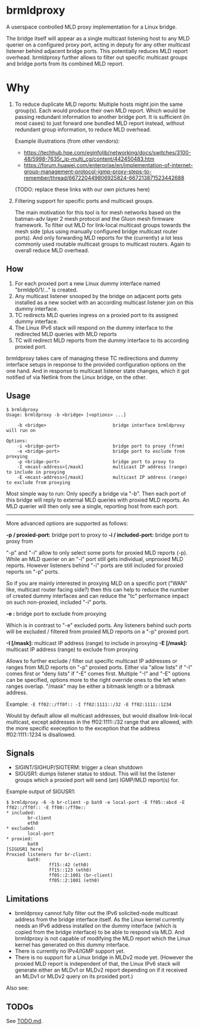 # brmldproxy

A userspace controlled MLD proxy implementation for a Linux bridge.

The bridge itself will appear as a single multicast listening host
to any MLD querier on a configured proxy port, acting in deputy
for any other multicast listener behind adjacent bridge ports.
This potentially reduces MLD report overhead.
brmldproxy further allows to filter out specific multicast groups
and bridge ports from its combined MLD report.

# Why

1) To reduce duplicate MLD reports: Multiple hosts might join
   the same group(s). Each would produce their own MLD report.
   Which would be passing redundant information to another
   bridge port. It is sufficient (in most cases) to just
   forward one bundled MLD report instead, without redundant
   group information, to reduce MLD overhead.

   Example illustrations (from other vendors):
   * https://techhub.hpe.com/eginfolib/networking/docs/switches/3100-48/5998-7635r_ip-multi_cg/content/442450483.htm
   * https://forum.huawei.com/enterprise/en/implementation-of-internet-group-management-protocol-igmp-proxy-steps-to-remember/thread/667220449806925824-667213871523442688

   (TODO: replace these links with our own pictures here)

2) Filtering support for specific ports and multicast groups.

   The main motivation for this tool is for mesh networks
   based on the batman-adv layer 2 mesh protocol and the Gluon
   mesh firmware framework. To filter out MLD for link-local
   multicast groups towards the mesh side (plus using manually
   configured bridge multicast router ports). And only
   forwarding MLD reports for the (currently) a lot less
   commonly used routable multicast groups to multicast routers.
   Again to overall reduce MLD overhead.

## How

1. For each proxied port a new Linux dummy interface named "brmldp0/1/..." is created.
2. Any multicast listener snooped by the bridge on adjacent ports
   gets installed as a new socket with an according multicast listener join
   on this dummy interface.
4. TC redirects MLD queries ingress on a proxied port to its assigned dummy interface.
5. The Linux IPv6 stack will respond on the dummy interface to the redirected MLD queries with MLD reports
6. TC will redirect MLD reports from the dummy interface to its according proxied port.

brmldproxy takes care of managing these TC redirections and dummy interface setups
in response to the provided configuration options on the one hand. And in
response to multicast listener state changes, which it got notified of via
Netlink from the Linux bridge, on the other.

## Usage

```
$ brmldproxy
Usage: brmldproxy -b <bridge> [<options> ...]

    -b <bridge>                         bridge interface brmldproxy will run on

Options:
    -i <bridge-port>                    bridge port to proxy (from)
    -e <bridge-port>                    bridge port to exclude from proxying
    -p <bridge-port>                    bridge port to proxy to
    -I <mcast-address>[/mask]           multicast IP address (range) to include in proxying
    -E <mcast-address>[/mask]           multicast IP address (range) to exclude from proxying
```

Most simple way to run: Only specify a bridge via "-b". Then each
port of this bridge will reply to external MLD queries with proxied
MLD reports. An MLD querier will then only see a single, reporting
host from each port.

---

More advanced options are supported as follows:

**-p / proxied-port:** bridge port to proxy to
**-i / included-port:** bridge port to proxy from

"-p" and "-i" allow to only select some ports for proxied MLD reports
(-p). While an MLD querier on an "-i" port still gets individual,
unproxied MLD reports. However listeners behind "-i" ports
are still included for proxied reports on "-p" ports.

So if you are mainly interested in proxying MLD on a specific port
("WAN" like, multicast router facing side?) then this can help to reduce
the number of created dummy interfaces and can reduce the "tc"
performance impact on such non-proxied, included "-i" ports.

**-e <bridge-port>:**  bridge port to exclude from proxying

Which is in contrast to "-e" excluded ports. Any listeners behind
such ports will be excluded / filtered from proxied MLD reports on
a "-p" proxied port.

**-I <mcast-address>[/mask]:** multicast IP address (range) to include in proxying
**-E <mcast-address>[/mask]:** multicast IP address (range) to exclude from proxying

Allows to further exclude / filter out specific multicast IP addresses
or ranges from MLD reports on "-p" proxied ports. Either via
"allow lists" if "-I" comes first or "deny lists" if "-E" comes first.
Multiple "-I" and "-E" options can be specified, options more to the
right override ones to the left when ranges overlap.
"/mask" may be either a bitmask length or a bitmask address.

Example: `-E ff02::/ff0f:: -I ff02:1111::/32 -E ff02:1111::1234`

Would by default allow all multicast addresses, but would
disallow link-local multicast, except addresses
in the ff02:1111::/32 range that are allowed, with the
more specific exeception to the exception that the address
ff02:1111::1234 is disallowed.

## Signals

* SIGINT/SIGHUP/SIGTERM: trigger a clean shutdown
* SIGUSR1: dumps listener status to stdout.
  This will list the listener groups which a proxied port will
  send (an) IGMP/MLD report(s) for.

Example output of SIGUSR1:

```
$ brmldproxy -6 -b br-client -p bat0 -e local-port -E ff05::abcd -E ff02::/ff0f:: -E ff00::/ff0e::
* included:
        br-client
        eth0
* excluded:
        local-port
* proxied:
        bat0
[SIGUSR1 here]
Proxied listeners for br-client:
        bat0:
                ff15::42 (eth0)
                ff15::123 (eth0)
                ff05::2:1001 (br-client)
                ff05::2:1001 (eth0)
```

## Limitations

* brmldproxy cannot fully filter out the IPv6 solicited-node multicast
  address from the bridge interface itself. As the Linux kernel
  currently needs an IPv6 address installed on the dummy interface
  (which is copied from the bridge interface) to be able to respond via MLD.
  And brmldproxy is not capable of modifying the MLD report which the
  Linux kernel has generated on this dummy interface.
* There is currently no IPv4/IGMP support yet.
* There is no support for a Linux bridge in MLDv2 mode yet.
  (However the proxied MLD report is independent of that, the
   Linux IPv6 stack will generate either an MLDv1 or MLDv2 report
   depending on if it received an MLDv1 or MLDv2 query on its proxided port.)

Also see:

## TODOs

See [TODO.md](./docs/TODO.md).
